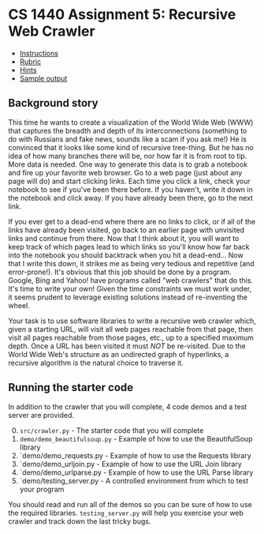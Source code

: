 # CS 1440 Assignment 5: Recursive Web Crawler

* [Instructions](./instructions/README.md)
* [Rubric](./instructions/Rubric.md)
* [Hints](./instructions/Hints.md)
* [Sample output](./instructions/Output.md)


## Background story

This time he wants to create a visualization of the World Wide Web (WWW) that captures the breadth and depth of its interconnections (something to do with Russians and fake news, sounds like a scam if you ask me!)  He is convinced that it looks like some kind of recursive tree-thing.  But he has no idea of how many branches there will be, nor how far it is from root to tip.  More data is needed.  One way to generate this data is to grab a notebook and fire up your favorite web browser.  Go to a web page (just about any page will do) and start clicking links.  Each time you click a link, check your notebook to see if you've been there before.  If you haven't, write it down in the notebook and click away.  If you have already been there, go to the next link.

If you ever get to a dead-end where there are no links to click, or if all of the links have already been visited, go back to an earlier page with unvisited links and continue from there.  Now that I think about it, you will want to keep track of which pages lead to which links so you'll know how far back into the notebook you should backtrack when you hit a dead-end...  Now that I write this down, it strikes me as being very tedious and repetitive (and error-prone!).  It's obvious that this job should be done by a program.  Google, Bing and Yahoo! have programs called "web crawlers" that do this.  It's time to write your own!  Given the time constraints we must work under, it seems prudent to leverage existing solutions instead of re-inventing the wheel.

Your task is to use software libraries to write a recursive web crawler which, given a starting URL, will visit all web pages reachable from that page, then visit all pages reachable from those pages, etc., up to a specified maximum depth.  Once a URL has been visited it must *NOT* be re-visited.  Due to the World Wide Web's structure as an undirected graph of hyperlinks, a recursive algorithm is the natural choice to traverse it.


## Running the starter code

In addition to the crawler that you will complete, 4 code demos and a test server are provided.

0.  `src/crawler.py` - The starter code that you will complete
1.  `demo/demo_beautifulsoup.py` - Example of how to use the BeautifulSoup library
2.  `demo/demo_requests.py - Example of how to use the Requests library
3.  `demo/demo_urljoin.py - Example of how to use the URL Join library
4.  `demo/demo_urlparse.py - Example of how to use the URL Parse library
5.  `demo/testing_server.py - A controlled environment from which to test your program

You should read and run all of the demos so you can be sure of how to use the required libraries.  `testing_server.py` will help you exercise your web crawler and track down the last tricky bugs.
